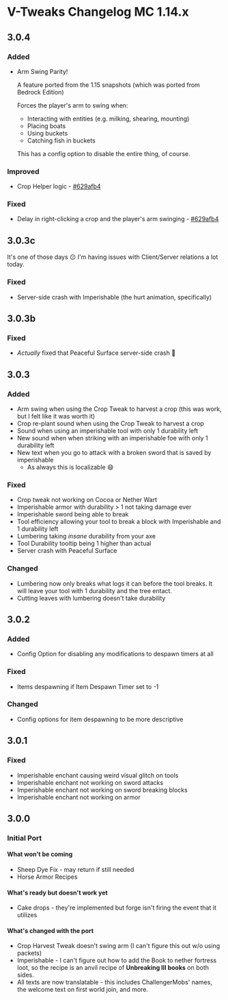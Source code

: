 # V-Tweaks Changelog MC 1.14.x

## 3.0.4

### Added

* Arm Swing Parity!

    A feature ported from the 1.15 snapshots (which was ported from Bedrock Edition)
    
    Forces the player's arm to swing when:

    * Interacting with entities (e.g. milking, shearing, mounting)
    * Placing boats
    * Using buckets
    * Catching fish in buckets

    This has a config option to disable the entire thing, of course.

### Improved

* Crop Helper logic - [#629afb4](https://github.com/oitsjustjose/V-Tweaks/pull/55)

### Fixed

* Delay in right-clicking a crop and the player's arm swinging - [#629afb4](https://github.com/oitsjustjose/V-Tweaks/pull/55)


## 3.0.3c

It's one of those days 😐 I'm having issues with Client/Server relations a lot today.

### Fixed

* Server-side crash with Imperishable (the hurt animation, specifically)

## 3.0.3b 

### Fixed

* *Actually* fixed that Peaceful Surface server-side crash 🤔

## 3.0.3

### Added

* Arm swing when using the Crop Tweak to harvest a crop (this was work, but I felt like it was worth it)
* Crop re-plant sound when using the Crop Tweak to harvest a crop
* Sound when using an imperishable tool with only 1 durability left
* New sound when when striking with an imperishable foe with only 1 durability left
* New text when you go to attack with a broken sword that is saved by imperishable
    * As always this is localizable 😄

### Fixed

* Crop tweak not working on Cocoa or Nether Wart
* Imperishable armor with durability > 1 not taking damage ever
* Imperishable sword being able to break
* Tool efficiency allowing your tool to break a block with Imperishable and 1 durability left
* Lumbering taking *insane* durability from your axe
* Tool Durability tooltip being 1 higher than actual
* Server crash with Peaceful Surface

### Changed

* Lumbering now only breaks what logs it can before the tool breaks. It will leave your tool with 1 durability and the tree entact.
* Cutting leaves with lumbering doesn't take durability

## 3.0.2

### Added

* Config Option for disabling any modifications to despawn timers at all

### Fixed

* Items despawning if Item Despawn Timer set to -1

### Changed

* Config options for item despawning to be more descriptive

## 3.0.1

### Fixed

* Imperishable enchant causing weird visual glitch on tools
* Imperishable enchant not working on sword attacks
* Imperishable enchant not working on sword breaking blocks
* Imperishable enchant not working on armor

## 3.0.0

### Initial Port

#### What won't be coming

* Sheep Dye Fix - may return if still needed
* Horse Armor Recipes

#### What's ready but doesn't work yet

* Cake drops - they're implemented but forge isn't firing the event that it utilizes

#### What's changed with the port

* Crop Harvest Tweak doesn't swing arm (I can't figure this out w/o using packets)
* Imperishable - I can't figure out how to add the Book to nether fortress loot, so the recipe is an anvil recipe of **Unbreaking III books** on both sides.
* All texts are now translatable - this includes ChallengerMobs' names, the welcome text on first world join, and more.
